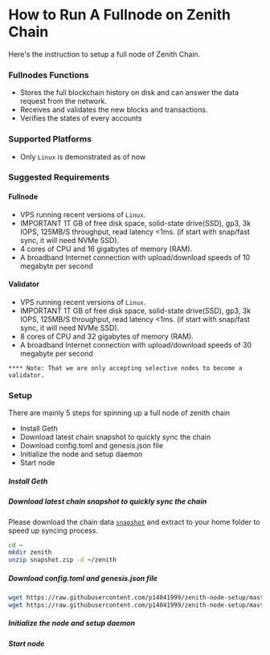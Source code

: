 # How to Run A Fullnode on Zenith Chain
Here's the instruction to setup a full node of Zenith Chain.

### Fullnodes Functions
- Stores the full blockchain history on disk and can answer the data request from the network.
- Receives and validates the new blocks and transactions.
- Verifies the states of every accounts

### Supported Platforms
- Only `Linux` is demonstrated as of now

### Suggested Requirements
#### Fullnode
- VPS running recent versions of `Linux`.
- IMPORTANT 1T GB of free disk space, solid-state drive(SSD), gp3, 3k IOPS, 125MB/S throughput, read latency <1ms. (if start with snap/fast sync, it will need NVMe SSD).
- 4 cores of CPU and 16 gigabytes of memory (RAM).
- A broadband Internet connection with upload/download speeds of 10 megabyte per second

#### Validator
- VPS running recent versions of `Linux`.
- IMPORTANT 1T GB of free disk space, solid-state drive(SSD), gp3, 3k IOPS, 125MB/S throughput, read latency <1ms. (if start with snap/fast sync, it will need NVMe SSD).
- 8 cores of CPU and 32 gigabytes of memory (RAM).
- A broadband Internet connection with upload/download speeds of 30 megabyte per second

` **** Note: That we are only accepting selective nodes to become a validator. `

### Setup
There are mainly 5 steps for spinning up a full node of zenith chain
- Install Geth
- Download latest chain snapshot to quickly sync the chain
- Download config.toml and genesis.json file
- Initialize the node and setup daemon
- Start node
##### Install Geth

##### Download latest chain snapshot to quickly sync the chain
Please download the chain data [`snapshot`](https://snapshot.zenithchain.co) and extract to your home folder to speed up syncing process.
```bash
cd ~
mkdir zenith
unzip snapshot.zip -d ~/zenith
```
##### Download config.toml and genesis.json file
```bash
wget https://raw.githubusercontent.com/p14041999/zenith-node-setup/master/config.toml?token=AHEAAS3L6BSLIJOZMPFRZ3LBQSXK6
wget https://raw.githubusercontent.com/p14041999/zenith-node-setup/master/config.toml?token=AHEAAS3L6BSLIJOZMPFRZ3LBQSXK6
```
##### Initialize the node and setup daemon

##### Start node

